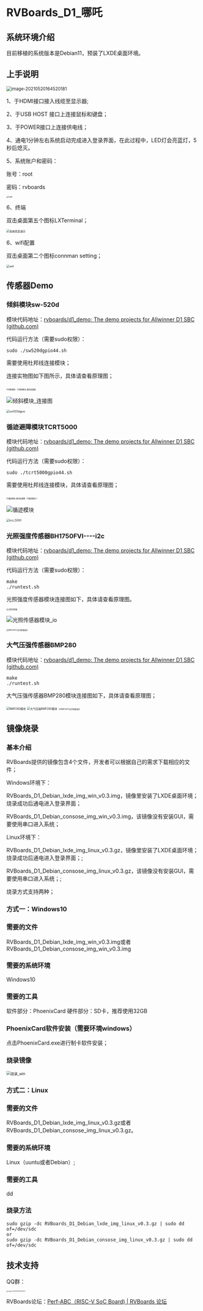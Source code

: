 



# RVBoards_D1_哪吒

## 系统环境介绍

目前移植的系统版本是Debian11，预装了LXDE桌面环境。

## 上手说明

<img src="C:\Users\perfxlab_000\AppData\Roaming\Typora\typora-user-images\image-20210520164520181.png" alt="image-20210520164520181" style="zoom:80%;" />



1、于HDMI接口接入线缆至显示器;

2、于USB HOST 接口上连接鼠标和键盘；

3、于POWER接口上连接供电线；

4、通电1分钟左右系统启动完成进入登录界面，在此过程中，LED灯会亮蓝灯，5秒后熄灭。

5、系统账户和密码：

账号：root

密码：rvboards

<img src="G:\micro_programing\D1\img\RVBoards_img\login.jpg" alt="login" style="zoom: 33%;" />

6、终端

双击桌面第五个图标LXTerminal；

<img src="G:\micro_programing\D1\img\ppt-img\系统信息演示.png" alt="系统信息演示" style="zoom:50%;" />

6、wifi配置

双击桌面第二个图标connman setting；

<img src="G:\micro_programing\D1\img\RVBoards_img\wifi.png" alt="wifi" style="zoom:50%;" />

## 传感器Demo

### 倾斜模块sw-520d

模块代码地址：[rvboards/d1_demo: The demo projects for Allwinner D1 SBC (github.com)](https://github.com/rvboards/d1_demo)

代码运行方法（需要sudo权限）：

```
sudo ./sw520dgpio44.sh
```

需要使用杜邦线连接模块；

连接实物图如下图所示，具体请查看原理图；

<img src="G:\micro_programing\D1\img\RVBoards_img\倾斜模块.jpg" alt="倾斜模块" style="zoom: 33%;" />



<img src="G:\micro_programing\D1\img\RVBoards_img\倾斜模块_模块连接图.jpg" alt="倾斜模块_模块连接图" style="zoom: 33%;" />



![倾斜模块_连接图](G:\micro_programing\D1\img\RVBoards_img\倾斜模块_连接图.png)

<img src="G:\micro_programing\D1\img\RVBoards_img\sw520dgpio.png" alt="sw520dgpio" style="zoom: 50%;" />

### 循迹避障模块TCRT5000

模块代码地址：[rvboards/d1_demo: The demo projects for Allwinner D1 SBC (github.com)](https://github.com/rvboards/d1_demo)

代码运行方法（需要sudo权限）：

```
sudo ./tcrt5000gpio44.sh
```

需要使用杜邦线连接模块，具体请查看原理图；

<img src="G:\micro_programing\D1\img\RVBoards_img\循迹模块_模块连接图.jpg" alt="循迹模块_模块连接图" style="zoom: 33%;" />

<img src="G:\micro_programing\D1\img\RVBoards_img\循迹模块_1.jpg" alt="循迹模块_1" style="zoom: 33%;" />

![循迹模块](G:\micro_programing\D1\img\RVBoards_img\循迹模块.png)



<img src="G:\micro_programing\D1\img\RVBoards_img\trct_5000.png" alt="trct_5000" style="zoom: 50%;" />

### 光照强度传感器BH1750FVI----i2c

模块代码地址：[rvboards/d1_demo: The demo projects for Allwinner D1 SBC (github.com)](https://github.com/rvboards/d1_demo)

代码运行方法（需要sudo权限）：

```
make 
./runtest.sh
```

光照强度传感器模块连接图如下，具体请查看原理图。

<img src="G:\micro_programing\D1\img\RVBoards_img\光照传感器.jpg" alt="光照传感器" style="zoom: 33%;" />

![光照传感器模块_io](G:\micro_programing\D1\img\RVBoards_img\光照传感器模块_io.png)

<img src="G:\micro_programing\D1\img\ppt-img\BMP280气压传感器演示.jpg" alt="BMP280气压传感器演示" style="zoom: 33%;" />

### 大气压强传感器BMP280

模块代码地址：[rvboards/d1_demo: The demo projects for Allwinner D1 SBC (github.com)](https://github.com/rvboards/d1_demo)

```
make
./runtest.sh
```

大气压强传感器BMP280模块连接图如下，具体请查看原理图；

<img src="G:\micro_programing\D1\img\RVBoards_img\BMP280模块.png" alt="BMP280模块" style="zoom: 50%;" />

<img src="G:\micro_programing\D1\img\RVBoards_img\大气压强BMP280模块.png" alt="大气压强BMP280模块" style="zoom:50%;" />

<img src="G:\micro_programing\D1\img\RVBoards_img\BMP280气压传感器演示.jpg" alt="BMP280气压传感器演示" style="zoom: 33%;" />

## 镜像烧录

### 基本介绍

RVBoards提供的镜像包含4个文件，开发者可以根据自己的需求下载相应的文件；

Windows环境下：

RVBoards_D1_Debian_lxde_img_win_v0.3.img，镜像里安装了LXDE桌面环境；烧录成功后通电进入登录界面；

RVBoards_D1_Debian_consose_img_win_v0.3.img，该镜像没有安装GUI，需要使用串口进入系统；

Linux环境下：

RVBoards_D1_Debian_lxde_img_linux_v0.3.gz，镜像里安装了LXDE桌面环境；烧录成功后通电进入登录界面；;

RVBoards_D1_Debian_consose_img_linux_v0.3.gz，该镜像没有安装GUI，需要使用串口进入系统；;

烧录方式支持两种；

### 方式一：Windows10

### 需要的文件

RVBoards_D1_Debian_lxde_img_win_v0.3.img或者RVBoards_D1_Debian_consose_img_win_v0.3.img

### 需要的系统环境

Windows10

### 需要的工具

软件部分：PhoenixCard
硬件部分：SD卡，推荐使用32GB

### PhoenixCard软件安装（需要环境windows）

点击PhoenixCard.exe进行制卡软件安装；

### 烧录镜像

<img src="G:\micro_programing\D1\img\RVBoards_img\烧录_win.png" alt="烧录_win" style="zoom: 67%;" />

### 方式二：Linux

### 需要的文件

RVBoards_D1_Debian_lxde_img_linux_v0.3.gz或者RVBoards_D1_Debian_consose_img_linux_v0.3.gz。

### 需要的系统环境

Linux（uuntu或者Debian）;

### 需要的工具

dd

### 烧录方法

```
sudo gzip -dc RVBoards_D1_Debian_lxde_img_linux_v0.3.gz | sudo dd of=/dev/sdc
or
sudo gzip -dc RVBoards_D1_Debian_consose_img_linux_v0.3.gz | sudo dd of=/dev/sdc
```

## 技术支持

QQ群：

<img src="C:\Users\perfxlab_000\AppData\Roaming\Typora\typora-user-images\image-20210521144707473.png" alt="image-20210521144707473" style="zoom:25%;" />

RVBoards论坛：[Perf-ABC（RISC-V SoC Board) | RVBoards 论坛](https://www.rvboards.org/forum/cn/category/7/perf-abc-risc-v-soc-board)




